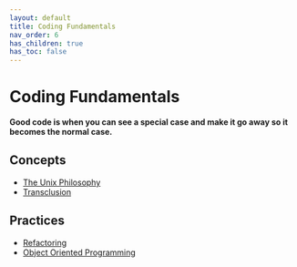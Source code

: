 ```yaml
---
layout: default
title: Coding Fundamentals
nav_order: 6
has_children: true
has_toc: false
---
```


# Coding Fundamentals

**Good code is when you can see a special case and make it go away so it becomes the normal case.**

## Concepts
- [The Unix Philosophy](../coding-fundamentals/unix-philosophy)
- [Transclusion](../coding-fundamentals/transclusion)

## Practices
- [Refactoring](../coding-fundamentals/Refactoring)
- [Object Oriented Programming](../coding-fundamentals/object-oriented-programming)